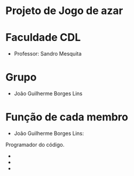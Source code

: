 # Projeto de Jogo de azar
# Faculdade CDL

- Professor: Sandro Mesquita

# Grupo
- João Guilherme Borges Lins

# Função de cada membro
- João Guilherme Borges Lins:

Programador do código.

-

-

-
